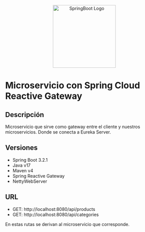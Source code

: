 <p align="center">
  <a href="https://spring.io/projects/spring-boot/" target="blank"><img src="https://user-images.githubusercontent.com/33158051/103925017-e7673b80-50e4-11eb-9379-ceb82e3f382c.png" width="200" alt="SpringBoot Logo" /></a>
</p>

# Microservicio con Spring Cloud Reactive Gateway

## Descripción
Microservicio que sirve como gateway entre el cliente y nuestros microservicios. Donde se conecta a Eureka Server.

## Versiones
- Spring Boot 3.2.1
- Java v17
- Maven v4
- Spring Reactive Gateway
- NettyWebServer

## URL
- GET: http://localhost:8080/api/products
- GET: http://localhost:8080/api/categories

En estas rutas se derivan al microservicio que corresponde.